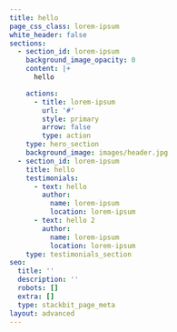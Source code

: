 ```yaml
---
title: hello
page_css_class: lorem-ipsum
white_header: false
sections:
  - section_id: lorem-ipsum
    background_image_opacity: 0
    content: |+
      hello

    actions:
      - title: lorem-ipsum
        url: '#'
        style: primary
        arrow: false
        type: action
    type: hero_section
    background_image: images/header.jpg
  - section_id: lorem-ipsum
    title: hello
    testimonials:
      - text: hello
        author:
          name: lorem-ipsum
          location: lorem-ipsum
      - text: hello 2
        author:
          name: lorem-ipsum
          location: lorem-ipsum
    type: testimonials_section
seo:
  title: ''
  description: ''
  robots: []
  extra: []
  type: stackbit_page_meta
layout: advanced
---
```

